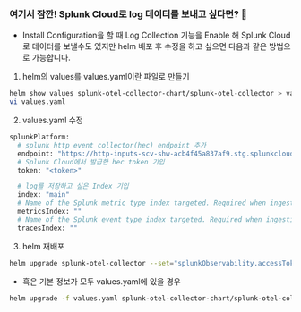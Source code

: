 ### 여기서 잠깐! Splunk Cloud로 log 데이터를 보내고 싶다면? 🤔

- Install Configuration을 할 때 Log Collection 기능을 Enable 해 Splunk Cloud로 데이터를 보낼수도 있지만 helm 배포 후 수정을 하고 싶으면 다음과 같은 방법으로 가능합니다.

1. helm의 values를 values.yaml이란 파일로 만들기

```bash
helm show values splunk-otel-collector-chart/splunk-otel-collector > values.yaml
vi values.yaml
```

2. values.yaml 수정

```bash
splunkPlatform:
  # splunk http event collector(hec) endpoint 추가
  endpoint: "https://http-inputs-scv-shw-acb4f45a837af9.stg.splunkcloud.com/services/collector"
  # Splunk Cloud에서 발급한 hec token 기입
  token: "<token>"

  # log를 저장하고 싶은 Index 기입
  index: "main"
  # Name of the Splunk metric type index targeted. Required when ingesting metrics to Splunk Platform.
  metricsIndex: ""
  # Name of the Splunk event type index targeted. Required when ingesting traces to Splunk Platform.
  tracesIndex: ""
```

3. helm 재배포

```bash
helm upgrade splunk-otel-collector --set="splunkObservability.accessToken=<o11y access token>,clusterName=default,splunkObservability.realm=us1,gateway.enabled=false,splunkObservability.profilingEnabled=true,environment=prod,agent.discovery.enabled=true" -f values.yaml splunk-otel-collector-chart/splunk-otel-collector
```

- 혹은 기본 정보가 모두 values.yaml에 있을 경우

```bash
helm upgrade -f values.yaml splunk-otel-collector-chart/splunk-otel-collector
```
